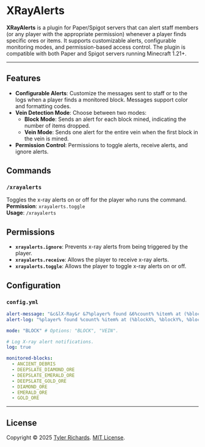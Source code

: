 # XRayAlerts

**XRayAlerts** is a plugin for Paper/Spigot servers that can alert staff members (or any player with the appropriate permission) whenever a player finds specific ores or items. It supports customizable alerts, configurable monitoring modes, and permission-based access control. The plugin is compatible with both Paper and Spigot servers running Minecraft 1.21+.

---

## Features

- **Configurable Alerts**: Customize the messages sent to staff or to the logs when a player finds a 
  monitored block. Messages support color and formatting codes.
- **Vein Detection Mode**: Choose between two modes:
    - **Block Mode**: Sends an alert for each block mined, indicating the number of items dropped.
    - **Vein Mode**: Sends one alert for the entire vein when the first block in the vein is mined.
- **Permission Control**: Permissions to toggle alerts, receive alerts, and ignore alerts.

## Commands

### `/xrayalerts`
Toggles the x-ray alerts on or off for the player who runs the command.\
**Permission**: `xrayalerts.toggle`\
**Usage**: `/xrayalerts`

## Permissions

- **`xrayalerts.ignore`**: Prevents x-ray alerts from being triggered by the player.
- **`xrayalerts.receive`**: Allows the player to receive x-ray alerts.
- **`xrayalerts.toggle`**: Allows the player to toggle x-ray alerts on or off.

## Configuration

### `config.yml`
```yaml
alert-message: "&c&lX-Ray&r &7%player% found &6%count% %item% at (%blockX%, %blockY%, %blockZ%)."
alert-log: "%player% found %count% %item% at (%blockX%, %blockY%, %blockZ%)."

mode: "BLOCK" # Options: "BLOCK", "VEIN".

# Log X-ray alert notifications.
log: true

monitored-blocks:
  - ANCIENT_DEBRIS
  - DEEPSLATE_DIAMOND_ORE
  - DEEPSLATE_EMERALD_ORE
  - DEEPSLATE_GOLD_ORE
  - DIAMOND_ORE
  - EMERALD_ORE
  - GOLD_ORE
```

---
## License
Copyright © 2025 [Tyler Richards](https://github.com/tjrgg). [MIT License](LICENSE).
